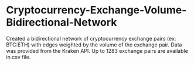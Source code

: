 # Cryptocurrency-Exchange-Volume-Bidirectional-Network

Created a bidirectional network of cryptocurrency exchange pairs (ex: BTC:ETH) with edges weighted by the volume of the exchange pair. Data was provided from the Kraken API. Up to 1283 exchange pairs are available in csv file.
